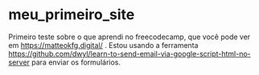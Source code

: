# meu_primeiro_site
Primeiro teste sobre o que aprendi no freecodecamp, que você pode ver em https://matteokfg.digital/ .
Estou usando a ferramenta https://github.com/dwyl/learn-to-send-email-via-google-script-html-no-server para enviar os formulários.
